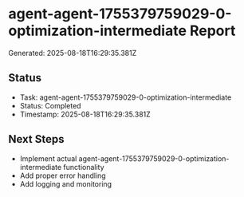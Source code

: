 # agent-agent-1755379759029-0-optimization-intermediate Report

Generated: 2025-08-18T16:29:35.381Z

## Status
- Task: agent-agent-1755379759029-0-optimization-intermediate
- Status: Completed
- Timestamp: 2025-08-18T16:29:35.381Z

## Next Steps
- Implement actual agent-agent-1755379759029-0-optimization-intermediate functionality
- Add proper error handling
- Add logging and monitoring
